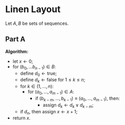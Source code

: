 <!-- day19.md -->
<!-- Copyright (c) 2024-2025 Ishan Pranav -->
<!-- Licensed under the MIT license. -->

<!-- Linen Layout -->

# Linen Layout

Let $A,B$ be sets of sequences.

## Part A

**Algorithm:**

* let $x\leftarrow 0$;
* for $(b_0,\dots b_{n-1})\in B$:
  * define $d_0\leftarrow\mathrm{true}$;
  * define $d_k\leftarrow\mathrm{false}$ for $1\leq k\leq n$;
  * for $k\in(1,\dots,n)$:
    * for $(a_0,\dots,a_{m-1})\in A$:
      * if $(b_{k-m},\dots,b_{k-1})\equiv(a_0,\dots,a_{m-1})$, then:
        * assign $d_k\leftarrow d_k\lor d_{k-m}$;
  * if $d_n$, then assign $x\leftarrow x+1$;
* return $x$.
